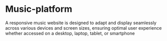 # Music-platform
A responsive music website is designed to adapt and display seamlessly across various devices and screen sizes, ensuring optimal user experience whether accessed on a desktop, laptop, tablet, or smartphone
